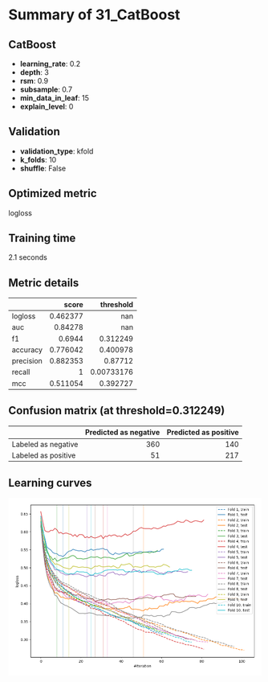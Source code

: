# Summary of 31_CatBoost

## CatBoost
- **learning_rate**: 0.2
- **depth**: 3
- **rsm**: 0.9
- **subsample**: 0.7
- **min_data_in_leaf**: 15
- **explain_level**: 0

## Validation
 - **validation_type**: kfold
 - **k_folds**: 10
 - **shuffle**: False

## Optimized metric
logloss

## Training time

2.1 seconds

## Metric details
|           |    score |    threshold |
|:----------|---------:|-------------:|
| logloss   | 0.462377 | nan          |
| auc       | 0.84278  | nan          |
| f1        | 0.6944   |   0.312249   |
| accuracy  | 0.776042 |   0.400978   |
| precision | 0.882353 |   0.87712    |
| recall    | 1        |   0.00733176 |
| mcc       | 0.511054 |   0.392727   |


## Confusion matrix (at threshold=0.312249)
|                     |   Predicted as negative |   Predicted as positive |
|:--------------------|------------------------:|------------------------:|
| Labeled as negative |                     360 |                     140 |
| Labeled as positive |                      51 |                     217 |

## Learning curves
![Learning curves](learning_curves.png)